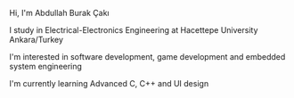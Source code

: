 Hi, I'm Abdullah Burak Çakı

I study in Electrical-Electronics Engineering at Hacettepe University Ankara/Turkey

I'm interested in software development, game development and embedded system engineering

I'm currently learning Advanced C, C++ and UI design
